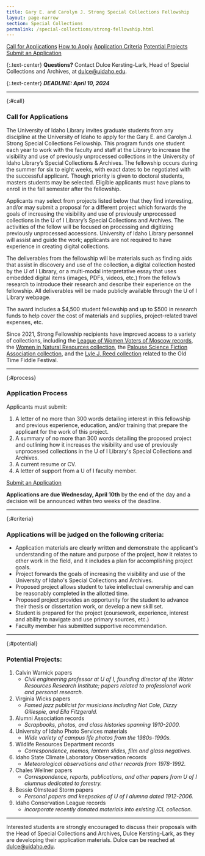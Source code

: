 ```yaml
---
title: Gary E. and Carolyn J. Strong Special Collections Fellowship
layout: page-narrow
section: Special Collections
permalink: /special-collections/strong-fellowship.html
---
```


<div class="text-center mb-2 pt-3">
    <a href="#call" class="btn btn-secondary btn-sm my-2 mx-1">Call for Applications</a>
    <a href="#process" class="btn btn-secondary btn-sm my-2 mx-1">How to Apply</a>
    <a href="#criteria" class="btn btn-secondary btn-sm my-2 mx-1">Application Criteria</a>
    <a href="#potential" class="btn btn-secondary btn-sm my-2 mx-1">Potential Projects</a>
    <a href="https://forms.office.com/r/3UbunAida7 " class="btn btn-info my-2 mx-1"><span class="fas fa-edit"></span> Submit an Application</a>
    <!--<a href="https://forms.office.com/pages/responsepage.aspx?id=Y2u8fpJXGUqyCwS4JgSIUxaSEHQ0MBFJmCa2EIVFmhNUNDJJSTVMSk1NMzFHUjZEVFpGTTJUV1Q4Ui4u" class="btn btn-info my-2 mx-1">
    <span class="fas fa-edit"></span> Submit an Application</a>-->
</div>

{:.text-center}
**Questions?** Contact Dulce Kersting-Lark, Head of Special Collections and Archives, at [dulce@uidaho.edu](mailto:dulce@uidaho.edu).

{:.text-center}
**_DEADLINE: April 10, 2024_**

---

{:#call}
### Call for Applications

The University of Idaho Library invites graduate students from any discipline at the University of Idaho to apply for the Gary E. and Carolyn J. Strong Special Collections Fellowship. This program funds one student each year to work with the faculty and staff at the Library to increase the visibility and use of previously unprocessed collections in the University of Idaho Library’s Special Collections & Archives. The fellowship occurs during the summer for six to eight weeks, with exact dates to be negotiated with the successful applicant. Though priority is given to doctoral students, masters students may be selected. Eligible applicants must have plans to enroll in the fall semester after the fellowship. 

Applicants may select from projects listed below that they find interesting, and/or may submit a proposal for a different project which forwards the goals of increasing the visibility and use of previously unprocessed collections in the U of I Library’s Special Collections and Archives. The activities of the fellow will be focused on processing and digitizing previously unprocessed accessions. University of Idaho Library personnel will assist and guide the work; applicants are not required to have experience in creating digital collections.  

The deliverables from the fellowship will be materials such as finding aids that assist in discovery and use of the collection, a digital collection hosted by the U of I Library, or a multi-modal interpretative essay that uses embedded digital items (images, PDFs, videos, etc.) from the fellow’s research to introduce their research and describe their experience on the fellowship. All deliverables will be made publicly available through the U of I Library webpage. 

The award includes a $4,500 student fellowship and up to $500 in research funds to help cover the cost of materials and supplies, project-related travel expenses, etc. 

Since 2021, Strong Fellowship recipients have improved access to a variety of collections, including the [League of Women Voters of Moscow records](https://archiveswest.orbiscascade.org/ark:80444/xv211561), the [Women in Natural Resources collection](https://archiveswest.orbiscascade.org/ark:80444/xv702668), the [Palouse Science Fiction Association collection](https://archiveswest.orbiscascade.org/ark:80444/xv334160), and the [Lyle J. Reed collection](https://archiveswest.orbiscascade.org/ark:80444/xv425711) related to the Old Time Fiddle Festival.     

---

{:#process}
### Application Process

Applicants must submit: 

1. A letter of no more than 300 words detailing interest in this fellowship and previous experience, education, and/or training that prepare the applicant for the work of this project. 
2. A summary of no more than 300 words detailing the proposed project and outlining how it increases the visibility and use of previously unprocessed collections in the U of I Library's Special Collections and Archives. 
3. A current resume or CV. 
4. A letter of support from a U of I faculty member.

<div class="text-center mb-2 pt-3">
    <a href="https://forms.office.com/r/3UbunAida7 " class="btn btn-info my-2 mx-1"><span class="fas fa-edit"></span> Submit an Application</a>
</div>
<!--
{:.text-center}
{% include feature/button.html color="info" text="Submit an Application" link="https://forms.office.com/r/3UbunAida7" %}-->

**Applications are due Wednesday, April 10th** by the end of the day and a decision will be announced within two weeks of the deadline.

---

{:#criteria}
### Applications will be judged on the following criteria:

- Application materials are clearly written and demonstrate the applicant's understanding of the nature and purpose of the project, how it relates to other work in the field, and it includes a plan for accomplishing project goals. 
- Project forwards the goals of increasing the visibility and use of the University of Idaho's Special Collections and Archives. 
- Proposed project allows student to take intellectual ownership and can be reasonably completed in the allotted time. 
- Proposed project provides an opportunity for the student to advance their thesis or dissertation work, or develop a new skill set.  
- Student is prepared for the project (coursework, experience, interest and ability to navigate and use primary sources, etc.) 
- Faculty member has submitted supportive recommendation. 

---

{:#potential}
### Potential Projects:

1. Calvin Warnick papers
    - *Civil engineering professor at U of I, founding director of the Water Resources Research Institute; papers related to professional work and personal research.*
2. Virginia Wicks papers
    - *Famed jazz publicist for musicians including Nat Cole, Dizzy Gillespie, and Ella Fitzgerald.*
3. Alumni Association records
    - *Scrapbooks, photos, and class histories spanning 1910-2000.*
4. University of Idaho Photo Services materials
    - *Wide variety of campus life photos from the 1980s-1990s.*
5. Wildlife Resources Department records
    - *Correspondence, memos, lantern slides, film and glass negatives.*
6. Idaho State Climate Laboratory Observation records
    - *Meteorological observations and other records from 1978-1992.*
7. Chales Wellner papers
    - *Correspondence, reports, publications, and other papers from U of I alumnus dedicated to forestry.*
8. Bessie Olmstead Storm papers
    - *Personal papers and keepsakes of U of I alumna dated 1912-2006.*
9. Idaho Conservation League records
    - *incorporate recently donated materials into existing ICL collection.*  

---

Interested students are strongly encouraged to discuss their proposals with the Head of Special Collections and Archives, Dulce Kersting-Lark, as they are developing their application materials. Dulce can be reached at [dulce@uidaho.edu](mailto:dulce@uidaho.edu).
